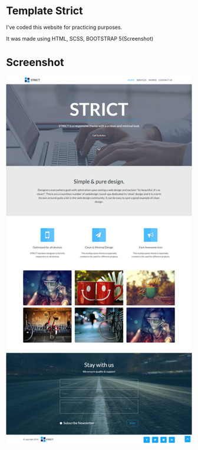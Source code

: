 # Template Strict 


I've coded this website for practicing purposes. 

It was made using HTML, SCSS, BOOTSTRAP 5(Screenshot)

# Screenshot

![Tienda Mueble](./assets/design/desktop.png)